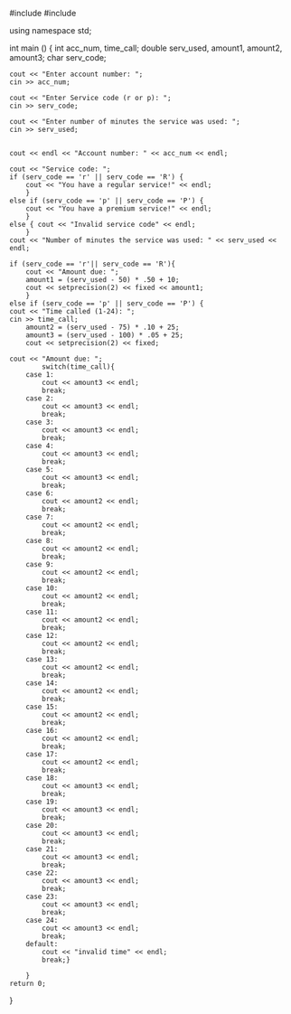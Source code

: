 #include <iostream>
#include <iomanip>

using namespace std;

int main ()
{
	int acc_num, time_call;
	double serv_used, amount1, amount2, amount3;
	char serv_code;
		
	cout << "Enter account number: ";
	cin >> acc_num;
	
	cout << "Enter Service code (r or p): ";
	cin >> serv_code;
	
	cout << "Enter number of minutes the service was used: ";
	cin >> serv_used;
	
	
	cout << endl << "Account number: " << acc_num << endl;
	
	cout << "Service code: ";
	if (serv_code == 'r' || serv_code == 'R') {
		cout << "You have a regular service!" << endl;
		}
	else if (serv_code == 'p' || serv_code == 'P') {
		cout << "You have a premium service!" << endl;
		}
	else { cout << "Invalid service code" << endl;
		}
	cout << "Number of minutes the service was used: " << serv_used << endl;
	
	if (serv_code == 'r'|| serv_code == 'R'){
		cout << "Amount due: ";
		amount1 = (serv_used - 50) * .50 + 10;
		cout << setprecision(2) << fixed << amount1;
		}
	else if (serv_code == 'p' || serv_code == 'P') {
	cout << "Time called (1-24): ";
	cin >> time_call;
		amount2 = (serv_used - 75) * .10 + 25;
		amount3 = (serv_used - 100) * .05 + 25;
		cout << setprecision(2) << fixed;
		
	cout << "Amount due: ";
			switch(time_call){
		case 1:
			cout << amount3 << endl;
			break;
		case 2:
			cout << amount3 << endl;
			break;
		case 3:
			cout << amount3 << endl;
			break;
		case 4:
			cout << amount3 << endl;
			break;
		case 5:
			cout << amount3 << endl;
			break;
		case 6:
			cout << amount2 << endl;
			break;
		case 7:
			cout << amount2 << endl;
			break;
		case 8:
			cout << amount2 << endl;
			break;
		case 9:
			cout << amount2 << endl;
			break;
		case 10:
			cout << amount2 << endl;
			break;
		case 11:
			cout << amount2 << endl;
			break;
		case 12:
			cout << amount2 << endl;
			break;
		case 13:
			cout << amount2 << endl;
			break;
		case 14:
			cout << amount2 << endl;
			break;
		case 15:
			cout << amount2 << endl;
			break;
		case 16:
			cout << amount2 << endl;
			break;
		case 17:
			cout << amount2 << endl;
			break;
		case 18:
			cout << amount3 << endl;
			break;
		case 19:
			cout << amount3 << endl;
			break;
		case 20:
			cout << amount3 << endl;
			break;
		case 21:
			cout << amount3 << endl;
			break;
		case 22:
			cout << amount3 << endl;
			break;
		case 23:
			cout << amount3 << endl;
			break;
		case 24:
			cout << amount3 << endl;
			break;
		default:
			cout << "invalid time" << endl;
			break;}

		}
	return 0;
}

